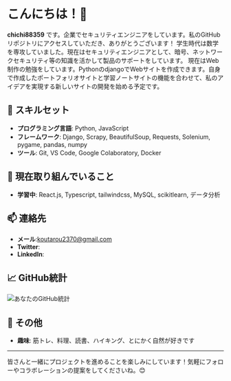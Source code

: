 # こんにちは！👋

**chichi88359** です。企業でセキュリティエンジニアをしています。私のGitHubリポジトリにアクセスしていただき、ありがとうございます！
学生時代は数学を専攻していました。現在はセキュリティエンジニアとして、暗号、ネットワークセキュリティ等の知識を活かして製品のサポートをしています。
現在はWeb制作の勉強をしています。PythonのdjangoでWebサイトを作成できます。自身で作成したポートフォリオサイトと学習ノートサイトの機能を合わせて、私のアイデアを実現する新しいサイトの開発を始める予定です。

## 🔧 スキルセット

- **プログラミング言語**: Python, JavaScript
- **フレームワーク**: Django, Scrapy, BeautifulSoup, Requests, Solenium, pygame, pandas, numpy
- **ツール**: Git, VS Code, Google Colaboratory, Docker

## 🌱 現在取り組んでいること

- **学習中**: React.js, Typescript, tailwindcss, MySQL, scikitlearn, データ分析

## 📫 連絡先

- **メール**:koutarou2370@gmail.com
- **Twitter**:
- **LinkedIn**: 

## 📈 GitHub統計

![あなたのGitHub統計](https://github-readme-stats.vercel.app/api?username=chichi88539&show_icons=true&theme=radical)

## 👀 その他

- **趣味**: 筋トレ、料理、読書、ハイキング、とにかく自然が好きです

---

皆さんと一緒にプロジェクトを進めることを楽しみにしています！気軽にフォローやコラボレーションの提案をしてくださいね。😊
